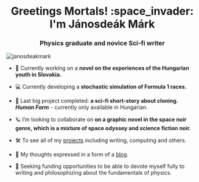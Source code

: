 <h1 align="center">Greetings Mortals! :space_invader: I'm Jánosdeák Márk</h1>
<h3 align="center">Physics graduate and novice Sci-fi writer</h3>

<p align="left"> <img src="https://komarev.com/ghpvc/?username=janosdeakmark&label=Profile%20views&color=0e75b6&style=flat" alt="janosdeakmark" /> </p>

- :thought_balloon: Currently working on a **novel on the experiences of the Hungarian youth in Slovakia.**

- :computer: Currently developing a **stochastic simulation of Formula 1 races.**
  
- :notebook_with_decorative_cover: Last big project completed: **a sci-fi short-story about cloning.** ***Human Farm*** - currently only available in Hungarian.

- :ringed_planet: I’m looking to collaborate on **on a graphic novel in the space noir genre, which is a mixture of space odyssey and science fiction noir.**

- :hammer_and_wrench: To see all of my [projects](https://janosdeak.github.io/projects) including writing, computing and others.

- :deciduous_tree: My thoughts expressed in a form of a [blog](https://janosdeak.github.io/blog).

- :money_with_wings: Seeking funding opportunities to be able to devote myself fully to writing and philosophizing about the fundamentals of physics. 

